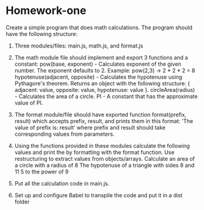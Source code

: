 # Homework-one
Create a simple program that does math calculations. The program should have the following structure:
1. Three modules/files: main.js, math.js, and format.js
2. The math module file should implement and export 3 functions and a constant:
pow(base, exponent) - Calculates exponent of the given number. The exponent defaults to 2. Example: pow(2,3) -> 2 * 2 * 2 = 8
hypotenuse(adjacent, opposite) - Calculates the hypotenuse using Pythagore's theorem. Returns an object with the following structure: { adjacent: value, opposite: value, hypotenuse: value }.
circleArea(radius) - Calculates the area of a circle.
PI - A constant that has the approximate value of PI.

3. The format module/file should have exported function format(prefix, result) which accepts prefix, result, and prints them in this format: 'The value of prefix is: result' where prefix and result should take corresponding values from parameters.
4. Using the functions provided in these modules calculate the following values and print the by formatting with the format function. Use restructuring to extract values from objects/arrays.
Calculate an area of a circle with a radius of 8
The hypotenuse of a triangle with sides 8 and 11
5 to the power of 9

5. Put all the calculation code in main.js.
6. Set up and configure Babel to transpile the code and put it in a dist folder